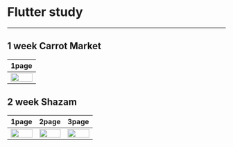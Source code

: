 # Flutter study
---
## 1 week Carrot Market
| 1page |
|-------|
| <img src="https://github.com/ksw1912/FlutterStudy/assets/150943603/b8ee9797-c65f-4240-8929-e35c167c5a0a" width="100%">|
## 2 week Shazam
| 1page | 2page | 3page |
|-------|-------|-------|
| <img src="https://github.com/ksw1912/FlutterStudy/assets/150943603/d7824521-fe19-4c6d-8a80-c01f16cba71a" width="100%"> | <img src="https://github.com/ksw1912/FlutterStudy/assets/150943603/1b23bf31-b36d-4469-9235-09d235bf11a3" width="100%"> | <img src="https://github.com/ksw1912/FlutterStudy/assets/150943603/3f7e6736-8fc5-41e2-9a9e-776e85b7e7d2" width="100%"> |
